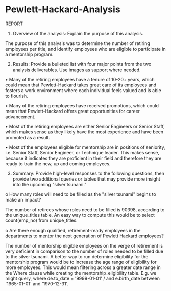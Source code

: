 # Pewlett-Hackard-Analysis

REPORT

1.	Overview of the analysis: Explain the purpose of this analysis.

The purpose of this analysis was to determine the number of retiring employees per title, and identify employees who are eligible to participate in a mentorship program.



2.	Results: Provide a bulleted list with four major points from the two analysis deliverables. Use images as support where needed.

•	Many of the retiring employees have a tenure of 10-20+ years, which could mean that Pewlett-Hackard takes great care of its employees and fosters a work environment where each individual feels valued and is able to flourish.

•	Many of the retiring employees have received promotions, which could mean that Pewlett-Hackard offers great opportunities for career advancement.

•	Most of the retiring employees are either Senior Engineers or Senior Staff, which makes sense as they likely have the most experience and have been promoted as a result.

•	Most of the employees eligible for mentorship are in positions of seniority, i.e. Senior Staff, Senior Engineer, or Technique leader. This makes sense, because it indicates they are proficient in their field and therefore they are ready to train the new, up and coming employees. 



3.	Summary: Provide high-level responses to the following questions, then provide two additional queries or tables that may provide more insight into the upcoming "silver tsunami."

o	How many roles will need to be filled as the "silver tsunami" begins to make an impact?

The number of retirees whose roles need to be filled is 90398, according to the unique_titles table. An easy way to compute this would be to select count(emp_no) from unique_titles.

o	Are there enough qualified, retirement-ready employees in the departments to mentor the next generation of Pewlett Hackard employees?

The number of mentorship eligible employees on the verge of retirement is very deficient in comparison to the number of roles needed to be filled due to the silver tsunami. A better way to run determine eligibility for the mentorship program would be to increase the age range of eligibility for more employees. This would mean filtering across a greater date range in the Where clause while creating the mentorship_eligibility table. E.g. we might query, where de.to_date = '9999-01-01' / and e.birth_date between '1965-01-01' and '1970-12-31'.

